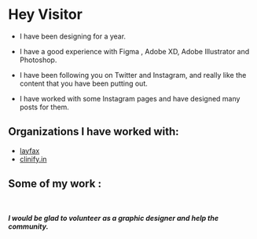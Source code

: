 # Hey Visitor

- I have been designing for a year.

- I have a good experience with Figma , Adobe XD, Adobe Illustrator and Photoshop.

- I have been following you on Twitter and Instagram, and really like the content that you have been putting out.

- I have worked with some Instagram pages and have designed many posts for them.

## Organizations I have worked with:

- [layfax](https://www.instagram.com/lay.fax/)
- [clinify.in](https://www.instagram.com/clinify.in/)

## Some of my work :

<img src="https://instagram.fdel8-1.fna.fbcdn.net/v/t51.2885-15/e35/134292579_3906807949382499_7442150602232525626_n.jpg?_nc_ht=instagram.fdel8-1.fna.fbcdn.net&_nc_cat=103&_nc_ohc=4p1jlU1K_gMAX9CeOhH&tp=1&oh=2f4c0b312fcf96a8015d3d885ab20f56&oe=601F48C8" alt="">
<img src="https://instagram.fdel8-1.fna.fbcdn.net/v/t51.2885-15/e35/134160309_218668839846359_9172925104564265566_n.jpg?_nc_ht=instagram.fdel8-1.fna.fbcdn.net&_nc_cat=111&_nc_ohc=qPIZaV8N1RwAX8vAyAj&tp=1&oh=198d91c016aa506a11d2370efed1927b&oe=6020ECE0" alt="">
<img src="https://instagram.fdel8-1.fna.fbcdn.net/v/t51.2885-15/e35/126905742_652671688949324_1142961990768499953_n.jpg?_nc_ht=instagram.fdel8-1.fna.fbcdn.net&_nc_cat=108&_nc_ohc=4tmi6opaO2MAX9uG7LB&tp=1&oh=386dfc376e25de5afcd88df6c702254e&oe=602145B6" alt="">
<img src="https://instagram.fdel8-1.fna.fbcdn.net/v/t51.2885-15/e35/120095978_168436061555213_488674612333685829_n.jpg?_nc_ht=instagram.fdel8-1.fna.fbcdn.net&_nc_cat=105&_nc_ohc=y5IVcKwdHeEAX82J4oA&tp=1&oh=cc7699ad407265d609550cb2968fabab&oe=60207D46" alt="">

**_I would be glad to volunteer as a graphic designer and help the community._**
